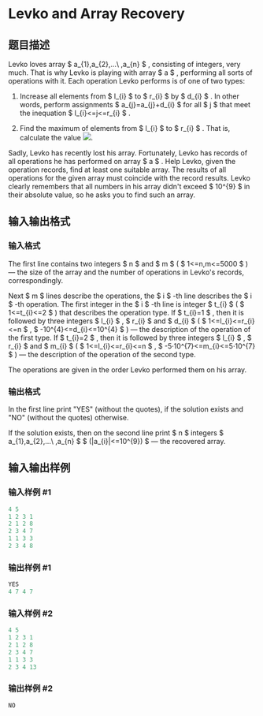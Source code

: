 # Levko and Array Recovery

## 题目描述

Levko loves array $ a_{1},a_{2},...\ ,a_{n} $ , consisting of integers, very much. That is why Levko is playing with array $ a $ , performing all sorts of operations with it. Each operation Levko performs is of one of two types:

1. Increase all elements from $ l_{i} $ to $ r_{i} $ by $ d_{i} $ . In other words, perform assignments $ a_{j}=a_{j}+d_{i} $ for all $ j $ that meet the inequation $ l_{i}<=j<=r_{i} $ .

2. Find the maximum of elements from $ l_{i} $ to $ r_{i} $ . That is, calculate the value ![](https://cdn.luogu.com.cn/upload/vjudge_pic/CF360A/b8abcd9e917cd04eb743a84b9d9be23896e61fc8.png).

Sadly, Levko has recently lost his array. Fortunately, Levko has records of all operations he has performed on array $ a $ . Help Levko, given the operation records, find at least one suitable array. The results of all operations for the given array must coincide with the record results. Levko clearly remembers that all numbers in his array didn't exceed $ 10^{9} $ in their absolute value, so he asks you to find such an array.

## 输入输出格式

### 输入格式

The first line contains two integers $ n $ and $ m $ ( $ 1<=n,m<=5000 $ ) — the size of the array and the number of operations in Levko's records, correspondingly.

Next $ m $ lines describe the operations, the $ i $ -th line describes the $ i $ -th operation. The first integer in the $ i $ -th line is integer $ t_{i} $ ( $ 1<=t_{i}<=2 $ ) that describes the operation type. If $ t_{i}=1 $ , then it is followed by three integers $ l_{i} $ , $ r_{i} $ and $ d_{i} $ ( $ 1<=l_{i}<=r_{i}<=n $ , $ -10^{4}<=d_{i}<=10^{4} $ ) — the description of the operation of the first type. If $ t_{i}=2 $ , then it is followed by three integers $ l_{i} $ , $ r_{i} $ and $ m_{i} $ ( $ 1<=l_{i}<=r_{i}<=n $ , $ -5·10^{7}<=m_{i}<=5·10^{7} $ ) — the description of the operation of the second type.

The operations are given in the order Levko performed them on his array.

### 输出格式

In the first line print "YES" (without the quotes), if the solution exists and "NO" (without the quotes) otherwise.

If the solution exists, then on the second line print $ n $ integers $ a_{1},a_{2},...\ ,a_{n} $ $ (|a_{i}|<=10^{9}) $ — the recovered array.

## 输入输出样例

### 输入样例 #1

```cpp
4 5
1 2 3 1
2 1 2 8
2 3 4 7
1 1 3 3
2 3 4 8

```
### 输出样例 #1

```cpp
YES
4 7 4 7
```


### 输入样例 #2

```cpp
4 5
1 2 3 1
2 1 2 8
2 3 4 7
1 1 3 3
2 3 4 13

```
### 输出样例 #2

```cpp
NO

```
